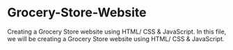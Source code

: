 # Grocery-Store-Website
Creating a Grocery Store website using HTML/ CSS &amp; JavaScript.
In this file, we will be creating a Grocery Store website using HTML/ CSS & JavaScript.
